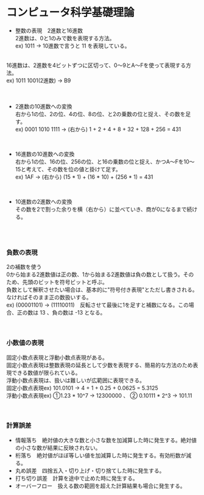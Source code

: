# コンピュータ科学基礎理論
- 整数の表現　2進数と16進数<br>
2進数は、0と1のみで数を表現する方法。<br>
ex) 1011  → 10進数で言うと 11 を表現している。<br>
<br />
16進数は、2進数を4ビットずつに区切って、0〜9とA〜Fを使って表現する方法。<br>
ex) 1011 1001(2進数)  →  B9<br>
<br />
<br />

- 2進数の10進数への変換<br>
右から1の位、2の位、4の位、8の位、と2の乗数の位と捉え、その数を足す。<br>
ex) 0001 1010 1111  →  (右から) 1 + 2 + 4 + 8 + 32 + 128 + 256 = 431<br>
<br />

- 16進数の10進数への変換<br>
右から1の位、16の位、256の位、と16の乗数の位と捉え、かつA〜Fを10〜15と考えて、その数を位の値と掛けて足す。<br>
ex) 1AF  →  (右から) (15 * 1) + (16 * 10) + (256 * 1) = 431<br>
<br />

- 10進数の2進数への変換<br>
その数を2で割った余りを横（右から）に並べていき、商が0になるまで続ける。
<br />
<br />

### 負数の表現
2の補数を使う<br>
0から始まる2進数値は正の数、1から始まる2進数値は負の数として扱う。そのため、先頭のビットを符号ビットと呼ぶ。<br>
負数として解釈させたい場合は、基本的に"符号付き表現"とただし書きされる。なければそのまま正の数扱いする。<br>
ex) (00001101) → (11110011)　反転させて最後に1を足すと補数になる。この場合、正の数は 13 、負の数は -13 となる。<br>
<br />
<br />

### 小数値の表現
固定小数点表現と浮動小数点表現がある。<br>
固定小数点表現は整数表現の延長として少数を表現する、簡易的な方法のため表現できる数値が限られている。<br>
浮動小数点表現は、扱いは難しいが広範囲に表現できる。<br>
固定小数点表現ex)  101.0101  →  4 + 1 + 0.25 + 0.0625  =  5.3125<br>
浮動小数点表現ex)  ①1.23 * 10^7  →  12300000 、 ② 0.10111 * 2^3  →  101.11<br>
<br />
<br />

### 計算誤差
- 情報落ち　絶対値の大きな数と小さな数を加減算した時に発生する。絶対値の小さな数が結果に反映されない。
- 桁落ち　絶対値がほぼ等しい値を加減算した時に発生する。有効桁数が減る。
- 丸め誤差　四捨五入・切り上げ・切り捨てした時に発生する。
- 打ち切り誤差　計算を途中で止めた時に発生する。
- オーバーフロー　扱える数の範囲を超えた計算結果も場合に発生する。
